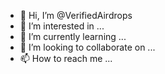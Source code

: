 - 👋 Hi, I’m @VerifiedAirdrops
- 👀 I’m interested in ...
- 🌱 I’m currently learning ...
- 💞️ I’m looking to collaborate on ...
- 📫 How to reach me ...

<!---
VerifiedAirdrops/VerifiedAirdrops is a ✨ special ✨ repository because its `README.md` (this file) appears on your GitHub profile.
You can click the Preview link to take a look at your changes.
--->
